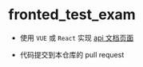 # fronted_test_exam


* 使用 ``VUE`` 或 ``React`` 实现 [api 文档页面](https://huobiapi.github.io/docs/spot/v1/cn/#185368440e)

* 代码提交到本仓库的 pull request
